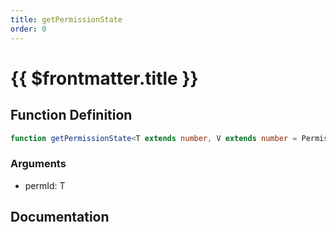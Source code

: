 ```yaml
---
title: getPermissionState
order: 0
---
```


# {{ $frontmatter.title }}

## Function Definition

```ts
function getPermissionState<T extends number, V extends number = PermissionState>(permId: T): V;
```

### Arguments

* permId: T

## Documentation

<!--@include: ./parts/getPermissionState.md-->

